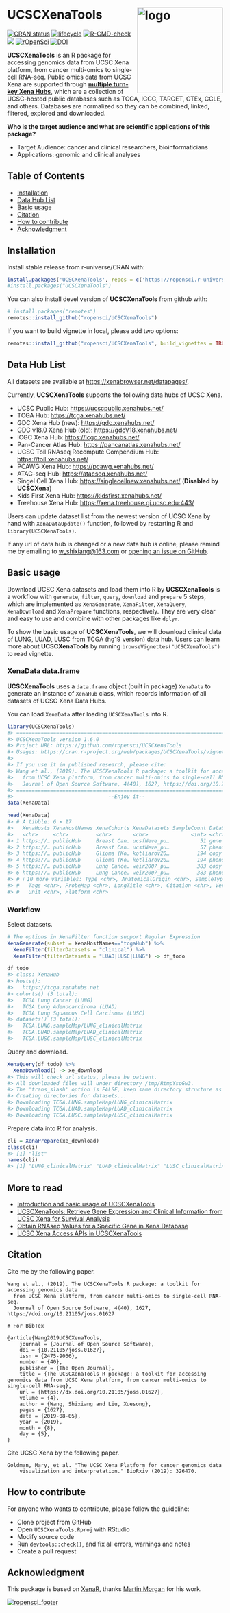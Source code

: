 
<!-- README.md is generated from README.Rmd. Please edit that file -->

# UCSCXenaTools <img src='man/figures/logo.png' align="right" height="200" alt="logo"/>

<!-- badges: start -->

[![CRAN
status](https://www.r-pkg.org/badges/version/UCSCXenaTools)](https://cran.r-project.org/package=UCSCXenaTools)
[![lifecycle](https://img.shields.io/badge/lifecycle-stable-blue.svg)](https://lifecycle.r-lib.org/articles/stages.html)
[![R-CMD-check](https://github.com/ropensci/UCSCXenaTools/actions/workflows/main.yml/badge.svg)](https://github.com/ropensci/UCSCXenaTools/actions/workflows/main.yml)
[![](https://cranlogs.r-pkg.org/badges/grand-total/UCSCXenaTools?color=orange)](https://cran.r-project.org/package=UCSCXenaTools)
[![rOpenSci](https://badges.ropensci.org/315_status.svg)](https://github.com/ropensci/software-review/issues/315)
[![DOI](https://joss.theoj.org/papers/10.21105/joss.01627/status.svg)](https://doi.org/10.21105/joss.01627)

<!-- badges: end -->

**UCSCXenaTools** is an R package for accessing genomics data from UCSC
Xena platform, from cancer multi-omics to single-cell RNA-seq. Public
omics data from UCSC Xena are supported through [**multiple turn-key
Xena Hubs**](https://xenabrowser.net/datapages/), which are a collection
of UCSC-hosted public databases such as TCGA, ICGC, TARGET, GTEx, CCLE,
and others. Databases are normalized so they can be combined, linked,
filtered, explored and downloaded.

**Who is the target audience and what are scientific applications of
this package?**

- Target Audience: cancer and clinical researchers, bioinformaticians
- Applications: genomic and clinical analyses

## Table of Contents

- [Installation](#installation)
- [Data Hub List](#data-hub-list)
- [Basic usage](#basic-usage)
- [Citation](#citation)
- [How to contribute](#how-to-contribute)
- [Acknowledgment](#acknowledgment)

## Installation

Install stable release from r-universe/CRAN with:

``` r
install.packages('UCSCXenaTools', repos = c('https://ropensci.r-universe.dev', 'https://cloud.r-project.org'))
#install.packages("UCSCXenaTools")
```

You can also install devel version of **UCSCXenaTools** from github
with:

``` r
# install.packages("remotes")
remotes::install_github("ropensci/UCSCXenaTools")
```

If you want to build vignette in local, please add two options:

``` r
remotes::install_github("ropensci/UCSCXenaTools", build_vignettes = TRUE, dependencies = TRUE)
```

## Data Hub List

All datasets are available at <https://xenabrowser.net/datapages/>.

Currently, **UCSCXenaTools** supports the following data hubs of UCSC
Xena.

- UCSC Public Hub: <https://ucscpublic.xenahubs.net/>
- TCGA Hub: <https://tcga.xenahubs.net/>
- GDC Xena Hub (new): <https://gdc.xenahubs.net/>
- GDC v18.0 Xena Hub (old): <https://gdcV18.xenahubs.net/>
- ICGC Xena Hub: <https://icgc.xenahubs.net/>
- Pan-Cancer Atlas Hub: <https://pancanatlas.xenahubs.net/>
- UCSC Toil RNAseq Recompute Compendium Hub:
  <https://toil.xenahubs.net/>
- PCAWG Xena Hub: <https://pcawg.xenahubs.net/>
- ATAC-seq Hub: <https://atacseq.xenahubs.net/>
- Singel Cell Xena Hub: <https://singlecellnew.xenahubs.net/>
  (**Disabled by UCSCXena**)
- Kids First Xena Hub: <https://kidsfirst.xenahubs.net/>
- Treehouse Xena Hub: <https://xena.treehouse.gi.ucsc.edu:443/>

Users can update dataset list from the newest version of UCSC Xena by
hand with `XenaDataUpdate()` function, followed by restarting R and
`library(UCSCXenaTools)`.

If any url of data hub is changed or a new data hub is online, please
remind me by emailing to <w_shixiang@163.com> or [opening an issue on
GitHub](https://github.com/ropensci/UCSCXenaTools/issues).

## Basic usage

Download UCSC Xena datasets and load them into R by **UCSCXenaTools** is
a workflow with `generate`, `filter`, `query`, `download` and `prepare`
5 steps, which are implemented as `XenaGenerate`, `XenaFilter`,
`XenaQuery`, `XenaDownload` and `XenaPrepare` functions, respectively.
They are very clear and easy to use and combine with other packages like
`dplyr`.

To show the basic usage of **UCSCXenaTools**, we will download clinical
data of LUNG, LUAD, LUSC from TCGA (hg19 version) data hub. Users can
learn more about **UCSCXenaTools** by running
`browseVignettes("UCSCXenaTools")` to read vignette.

### XenaData data.frame

**UCSCXenaTools** uses a `data.frame` object (built in package)
`XenaData` to generate an instance of `XenaHub` class, which records
information of all datasets of UCSC Xena Data Hubs.

You can load `XenaData` after loading `UCSCXenaTools` into R.

``` r
library(UCSCXenaTools)
#> =========================================================================================
#> UCSCXenaTools version 1.6.0
#> Project URL: https://github.com/ropensci/UCSCXenaTools
#> Usages: https://cran.r-project.org/web/packages/UCSCXenaTools/vignettes/USCSXenaTools.html
#> 
#> If you use it in published research, please cite:
#> Wang et al., (2019). The UCSCXenaTools R package: a toolkit for accessing genomics data
#>   from UCSC Xena platform, from cancer multi-omics to single-cell RNA-seq.
#>   Journal of Open Source Software, 4(40), 1627, https://doi.org/10.21105/joss.01627
#> =========================================================================================
#>                               --Enjoy it--
data(XenaData)

head(XenaData)
#> # A tibble: 6 × 17
#>   XenaHosts XenaHostNames XenaCohorts XenaDatasets SampleCount DataSubtype Label
#>   <chr>     <chr>         <chr>       <chr>              <int> <chr>       <chr>
#> 1 https://… publicHub     Breast Can… ucsfNeve_pu…          51 gene expre… Neve…
#> 2 https://… publicHub     Breast Can… ucsfNeve_pu…          57 phenotype   Phen…
#> 3 https://… publicHub     Glioma (Ko… kotliarov20…         194 copy number Kotl…
#> 4 https://… publicHub     Glioma (Ko… kotliarov20…         194 phenotype   Phen…
#> 5 https://… publicHub     Lung Cance… weir2007_pu…         383 copy number CGH  
#> 6 https://… publicHub     Lung Cance… weir2007_pu…         383 phenotype   Phen…
#> # ℹ 10 more variables: Type <chr>, AnatomicalOrigin <chr>, SampleType <chr>,
#> #   Tags <chr>, ProbeMap <chr>, LongTitle <chr>, Citation <chr>, Version <chr>,
#> #   Unit <chr>, Platform <chr>
```

### Workflow

Select datasets.

``` r
# The options in XenaFilter function support Regular Expression
XenaGenerate(subset = XenaHostNames=="tcgaHub") %>% 
  XenaFilter(filterDatasets = "clinical") %>% 
  XenaFilter(filterDatasets = "LUAD|LUSC|LUNG") -> df_todo

df_todo
#> class: XenaHub 
#> hosts():
#>   https://tcga.xenahubs.net
#> cohorts() (3 total):
#>   TCGA Lung Cancer (LUNG)
#>   TCGA Lung Adenocarcinoma (LUAD)
#>   TCGA Lung Squamous Cell Carcinoma (LUSC)
#> datasets() (3 total):
#>   TCGA.LUNG.sampleMap/LUNG_clinicalMatrix
#>   TCGA.LUAD.sampleMap/LUAD_clinicalMatrix
#>   TCGA.LUSC.sampleMap/LUSC_clinicalMatrix
```

Query and download.

``` r
XenaQuery(df_todo) %>%
  XenaDownload() -> xe_download
#> This will check url status, please be patient.
#> All downloaded files will under directory /tmp/RtmpYsoGw3.
#> The 'trans_slash' option is FALSE, keep same directory structure as Xena.
#> Creating directories for datasets...
#> Downloading TCGA.LUNG.sampleMap/LUNG_clinicalMatrix
#> Downloading TCGA.LUAD.sampleMap/LUAD_clinicalMatrix
#> Downloading TCGA.LUSC.sampleMap/LUSC_clinicalMatrix
```

Prepare data into R for analysis.

``` r
cli = XenaPrepare(xe_download)
class(cli)
#> [1] "list"
names(cli)
#> [1] "LUNG_clinicalMatrix" "LUAD_clinicalMatrix" "LUSC_clinicalMatrix"
```

## More to read

- [Introduction and basic usage of
  UCSCXenaTools](https://shixiangwang.github.io/home/en/tools/ucscxenatools-intro/)
- [UCSCXenaTools: Retrieve Gene Expression and Clinical Information from
  UCSC Xena for Survival
  Analysis](https://shixiangwang.github.io/home/en/post/ucscxenatools-201908/)
- [Obtain RNAseq Values for a Specific Gene in Xena
  Database](https://shixiangwang.github.io/home/en/post/2020-07-22-ucscxenatools-single-gene/)
- [UCSC Xena Access APIs in
  UCSCXenaTools](https://shixiangwang.github.io/home/en/tools/ucscxenatools-api/)

## Citation

Cite me by the following paper.

    Wang et al., (2019). The UCSCXenaTools R package: a toolkit for accessing genomics data
      from UCSC Xena platform, from cancer multi-omics to single-cell RNA-seq. 
      Journal of Open Source Software, 4(40), 1627, https://doi.org/10.21105/joss.01627

    # For BibTex
      
    @article{Wang2019UCSCXenaTools,
        journal = {Journal of Open Source Software},
        doi = {10.21105/joss.01627},
        issn = {2475-9066},
        number = {40},
        publisher = {The Open Journal},
        title = {The UCSCXenaTools R package: a toolkit for accessing genomics data from UCSC Xena platform, from cancer multi-omics to single-cell RNA-seq},
        url = {https://dx.doi.org/10.21105/joss.01627},
        volume = {4},
        author = {Wang, Shixiang and Liu, Xuesong},
        pages = {1627},
        date = {2019-08-05},
        year = {2019},
        month = {8},
        day = {5},
    }

Cite UCSC Xena by the following paper.

    Goldman, Mary, et al. "The UCSC Xena Platform for cancer genomics data 
        visualization and interpretation." BioRxiv (2019): 326470.

## How to contribute

For anyone who wants to contribute, please follow the guideline:

- Clone project from GitHub
- Open `UCSCXenaTools.Rproj` with RStudio
- Modify source code
- Run `devtools::check()`, and fix all errors, warnings and notes
- Create a pull request

## Acknowledgment

This package is based on [XenaR](https://github.com/mtmorgan/XenaR),
thanks [Martin Morgan](https://github.com/mtmorgan) for his work.

[![ropensci_footer](https://ropensci.org/public_images/ropensci_footer.png)](https://ropensci.org)
